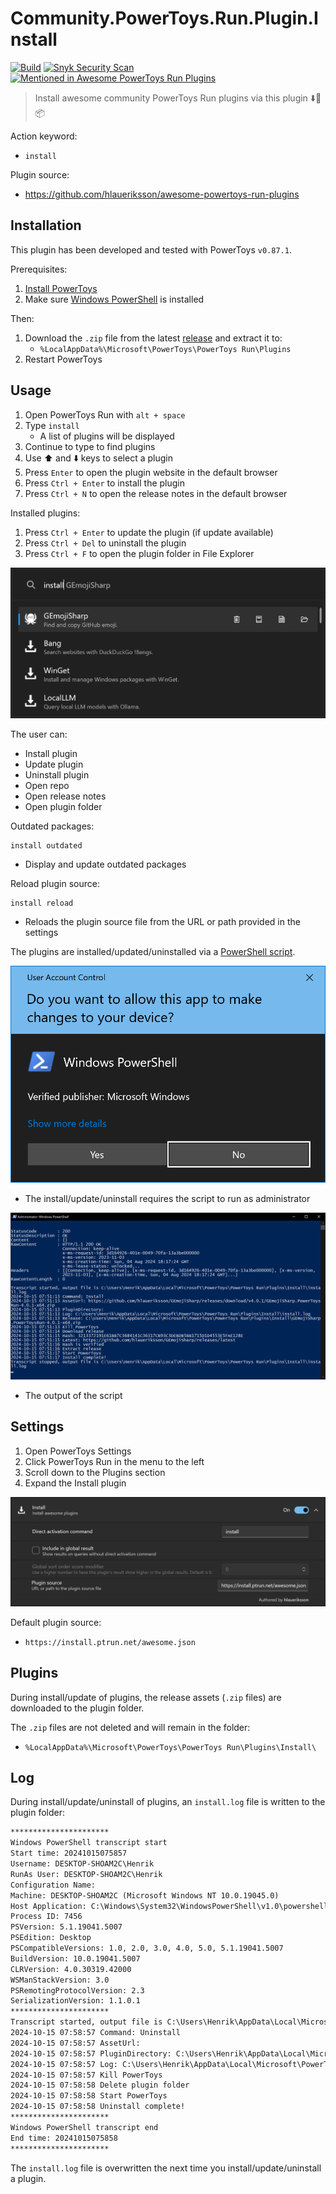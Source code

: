 # Community.PowerToys.Run.Plugin.Install

[![Build](https://github.com/hlaueriksson/Community.PowerToys.Run.Plugin.Install/actions/workflows/build.yml/badge.svg)](https://github.com/hlaueriksson/Community.PowerToys.Run.Plugin.Install/actions/workflows/build.yml)
[![Snyk Security Scan](https://github.com/hlaueriksson/Community.PowerToys.Run.Plugin.Install/actions/workflows/snyk.yml/badge.svg)](https://github.com/hlaueriksson/Community.PowerToys.Run.Plugin.Install/actions/workflows/snyk.yml)
[![Mentioned in Awesome PowerToys Run Plugins](https://awesome.re/mentioned-badge.svg)](https://github.com/hlaueriksson/awesome-powertoys-run-plugins)

> Install awesome community PowerToys Run plugins via this plugin ⬇️🔌📦

Action keyword:

- `install`

Plugin source:

- <https://github.com/hlaueriksson/awesome-powertoys-run-plugins>

## Installation

This plugin has been developed and tested with PowerToys `v0.87.1`.

Prerequisites:

1. [Install PowerToys](https://docs.microsoft.com/en-us/windows/powertoys/install)
2. Make sure [Windows PowerShell](https://learn.microsoft.com/en-us/powershell/scripting/learn/ps101/01-getting-started?view=powershell-5.1#where-to-find-powershell) is installed

Then:

1. Download the `.zip` file from the latest [release](https://github.com/hlaueriksson/Community.PowerToys.Run.Plugin.Install/releases/latest) and extract it to:
   - `%LocalAppData%\Microsoft\PowerToys\PowerToys Run\Plugins`
2. Restart PowerToys

## Usage

1. Open PowerToys Run with `alt + space`
2. Type `install`
   - A list of plugins will be displayed
3. Continue to type to find plugins
4. Use ⬆️ and ⬇️ keys to select a plugin
5. Press `Enter` to open the plugin website in the default browser
6. Press `Ctrl + Enter` to install the plugin
7. Press `Ctrl + N` to open the release notes in the default browser

Installed plugins:

1. Press `Ctrl + Enter` to update the plugin (if update available)
2. Press `Ctrl + Del` to uninstall the plugin
3. Press `Ctrl + F` to open the plugin folder in File Explorer

![PowerToys Run - Install](ptrun.png)

The user can:

- Install plugin
- Update plugin
- Uninstall plugin
- Open repo
- Open release notes
- Open plugin folder

Outdated packages:

```
install outdated
```

- Display and update outdated packages

Reload plugin source:

```
install reload
```

- Reloads the plugin source file from the URL or path provided in the settings

The plugins are installed/updated/uninstalled via a [PowerShell script](src/Community.PowerToys.Run.Plugin.Install/install.ps1).

![User Account Control](uac.png)

- The install/update/uninstall requires the script to run as administrator

![Administrator: Windows PowerShell](ps1.png)

- The output of the script

## Settings

1. Open PowerToys Settings
2. Click PowerToys Run in the menu to the left
3. Scroll down to the Plugins section
4. Expand the Install plugin

![PowerToys Settings](ptrun-settings.png)

Default plugin source:

- `https://install.ptrun.net/awesome.json`

## Plugins

During install/update of plugins, the release assets (`.zip` files) are downloaded to the plugin folder.

The `.zip` files are not deleted and will remain in the folder:

- `%LocalAppData%\Microsoft\PowerToys\PowerToys Run\Plugins\Install\`

## Log

During install/update/uninstall of plugins, an `install.log` file is written to the plugin folder:

```txt
**********************
Windows PowerShell transcript start
Start time: 20241015075857
Username: DESKTOP-SHOAM2C\Henrik
RunAs User: DESKTOP-SHOAM2C\Henrik
Configuration Name: 
Machine: DESKTOP-SHOAM2C (Microsoft Windows NT 10.0.19045.0)
Host Application: C:\Windows\System32\WindowsPowerShell\v1.0\powershell.exe -ExecutionPolicy Bypass -File C:\Users\Henrik\AppData\Local\Microsoft\PowerToys\PowerToys Run\Plugins\Install\install.ps1 -command Uninstall -pluginDirectory C:\Users\Henrik\AppData\Local\Microsoft\PowerToys\PowerToys Run\Plugins\Bang
Process ID: 7456
PSVersion: 5.1.19041.5007
PSEdition: Desktop
PSCompatibleVersions: 1.0, 2.0, 3.0, 4.0, 5.0, 5.1.19041.5007
BuildVersion: 10.0.19041.5007
CLRVersion: 4.0.30319.42000
WSManStackVersion: 3.0
PSRemotingProtocolVersion: 2.3
SerializationVersion: 1.1.0.1
**********************
Transcript started, output file is C:\Users\Henrik\AppData\Local\Microsoft\PowerToys\PowerToys Run\Plugins\Install\install.log
2024-10-15 07:58:57 Command: Uninstall
2024-10-15 07:58:57 AssetUrl:
2024-10-15 07:58:57 PluginDirectory: C:\Users\Henrik\AppData\Local\Microsoft\PowerToys\PowerToys Run\Plugins\Bang
2024-10-15 07:58:57 Log: C:\Users\Henrik\AppData\Local\Microsoft\PowerToys\PowerToys Run\Plugins\Install\install.log
2024-10-15 07:58:57 Kill PowerToys
2024-10-15 07:58:58 Delete plugin folder
2024-10-15 07:58:58 Start PowerToys
2024-10-15 07:58:58 Uninstall complete!
**********************
Windows PowerShell transcript end
End time: 20241015075858
**********************
```

The `install.log` file is overwritten the next time you install/update/uninstall a plugin.

